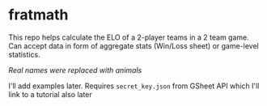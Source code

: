 # fratmath


This repo helps calculate the ELO of a 2-player teams in a 2 team game. Can accept data in form of aggregate stats (Win/Loss sheet) or game-level statistics.

_Real names were replaced with animals_

I'll add examples later. Requires `secret_key.json` from GSheet API which I'll link to a tutorial also later